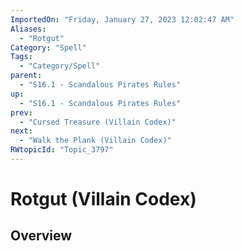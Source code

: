 ```yaml
---
ImportedOn: "Friday, January 27, 2023 12:02:47 AM"
Aliases:
  - "Rotgut"
Category: "Spell"
Tags:
  - "Category/Spell"
parent:
  - "S16.1 - Scandalous Pirates Rules"
up:
  - "S16.1 - Scandalous Pirates Rules"
prev:
  - "Cursed Treasure (Villain Codex)"
next:
  - "Walk the Plank (Villain Codex)"
RWtopicId: "Topic_3797"
---
```

# Rotgut (Villain Codex)
## Overview
